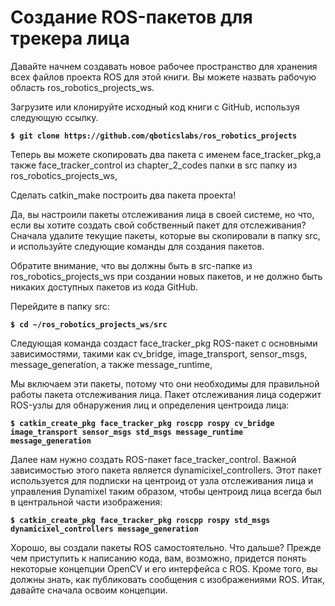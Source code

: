 # Создание ROS-пакетов для трекера лица

Давайте начнем создавать новое рабочее пространство для хранения всех файлов проекта ROS для этой книги. Вы можете назвать рабочую область ros\_robotics\_projects\_ws.

Загрузите или клонируйте исходный код книги с GitHub, используя следующую ссылку.

**`$ git clone https://github.com/qboticslabs/ros_robotics_projects`**

Теперь вы можете скопировать два пакета с именем face\_tracker\_pkg,а также face\_tracker\_control из chapter\_2\_codes папки в src папку из ros\_robotics\_projects\_ws,

Сделать catkin\_make построить два пакета проекта!

Да, вы настроили пакеты отслеживания лица в своей системе, но что, если вы хотите создать свой собственный пакет для отслеживания? Сначала удалите текущие пакеты, которые вы скопировали в папку src, и используйте следующие команды для создания пакетов.

Обратите внимание, что вы должны быть в src-папке из ros\_robotics\_projects\_ws при создании новых пакетов, и не должно быть никаких доступных пакетов из кода GitHub.

Перейдите в папку src:

**`$ cd ~/ros_robotics_projects_ws/src`**

Следующая команда создаст face\_tracker\_pkg ROS-пакет с основными зависимостями, такими как cv\_bridge, image\_transport, sensor\_msgs, message\_generation, а также message\_runtime,

Мы включаем эти пакеты, потому что они необходимы для правильной работы пакета отслеживания лица. Пакет отслеживания лица содержит ROS-узлы для обнаружения лиц и определения центроида лица:

**`$ catkin_create_pkg face_tracker_pkg roscpp rospy cv_bridge image_transport sensor_msgs std_msgs message_runtime message_generation`**

Далее нам нужно создать ROS-пакет face\_tracker\_control. Важной зависимостью этого пакета является dynamicixel\_controllers. Этот пакет используется для подписки на центроид от узла отслеживания лица и управления Dynamixel таким образом, чтобы центроид лица всегда был в центральной части изображения:

**`$ catkin_create_pkg face_tracker_pkg roscpp rospy std_msgs dynamicixel_controllers message_generation`**

Хорошо, вы создали пакеты ROS самостоятельно. Что дальше? Прежде чем приступить к написанию кода, вам, возможно, придется понять некоторые концепции OpenCV и его интерфейса с ROS. Кроме того, вы должны знать, как публиковать сообщения с изображениями ROS. Итак, давайте сначала освоим концепции.

